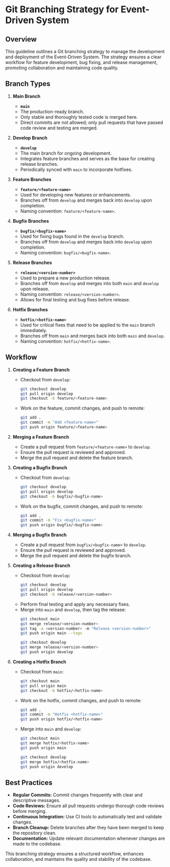 # Git Branching Strategy for Event-Driven System

## Overview
This guideline outlines a Git branching strategy to manage the development and deployment of the Event-Driven System. The strategy ensures a clear workflow for feature development, bug fixing, and release management, promoting collaboration and maintaining code quality.

## Branch Types

1. **Main Branch**
   - **`main`**
   - The production-ready branch.
   - Only stable and thoroughly tested code is merged here.
   - Direct commits are not allowed; only pull requests that have passed code review and testing are merged.

2. **Develop Branch**
   - **`develop`**
   - The main branch for ongoing development.
   - Integrates feature branches and serves as the base for creating release branches.
   - Periodically synced with `main` to incorporate hotfixes.

3. **Feature Branches**
   - **`feature/<feature-name>`**
   - Used for developing new features or enhancements.
   - Branches off from `develop` and merges back into `develop` upon completion.
   - Naming convention: `feature/<feature-name>`.

4. **Bugfix Branches**
   - **`bugfix/<bugfix-name>`**
   - Used for fixing bugs found in the `develop` branch.
   - Branches off from `develop` and merges back into `develop` upon completion.
   - Naming convention: `bugfix/<bugfix-name>`.

5. **Release Branches**
   - **`release/<version-number>`**
   - Used to prepare a new production release.
   - Branches off from `develop` and merges into both `main` and `develop` upon release.
   - Naming convention: `release/<version-number>`.
   - Allows for final testing and bug fixes before release.

6. **Hotfix Branches**
   - **`hotfix/<hotfix-name>`**
   - Used for critical fixes that need to be applied to the `main` branch immediately.
   - Branches off from `main` and merges back into both `main` and `develop`.
   - Naming convention: `hotfix/<hotfix-name>`.

## Workflow

1. **Creating a Feature Branch**
   - Checkout from `develop`:
     ```sh
     git checkout develop
     git pull origin develop
     git checkout -b feature/<feature-name>
     ```
   - Work on the feature, commit changes, and push to remote:
     ```sh
     git add .
     git commit -m "Add <feature-name>"
     git push origin feature/<feature-name>
     ```

2. **Merging a Feature Branch**
   - Create a pull request from `feature/<feature-name>` to `develop`.
   - Ensure the pull request is reviewed and approved.
   - Merge the pull request and delete the feature branch.

3. **Creating a Bugfix Branch**
   - Checkout from `develop`:
     ```sh
     git checkout develop
     git pull origin develop
     git checkout -b bugfix/<bugfix-name>
     ```
   - Work on the bugfix, commit changes, and push to remote:
     ```sh
     git add .
     git commit -m "Fix <bugfix-name>"
     git push origin bugfix/<bugfix-name>
     ```

4. **Merging a Bugfix Branch**
   - Create a pull request from `bugfix/<bugfix-name>` to `develop`.
   - Ensure the pull request is reviewed and approved.
   - Merge the pull request and delete the bugfix branch.

5. **Creating a Release Branch**
   - Checkout from `develop`:
     ```sh
     git checkout develop
     git pull origin develop
     git checkout -b release/<version-number>
     ```
   - Perform final testing and apply any necessary fixes.
   - Merge into `main` and `develop`, then tag the release:
     ```sh
     git checkout main
     git merge release/<version-number>
     git tag -a <version-number> -m "Release <version-number>"
     git push origin main --tags

     git checkout develop
     git merge release/<version-number>
     git push origin develop
     ```

6. **Creating a Hotfix Branch**
   - Checkout from `main`:
     ```sh
     git checkout main
     git pull origin main
     git checkout -b hotfix/<hotfix-name>
     ```
   - Work on the hotfix, commit changes, and push to remote:
     ```sh
     git add .
     git commit -m "Hotfix <hotfix-name>"
     git push origin hotfix/<hotfix-name>
     ```
   - Merge into `main` and `develop`:
     ```sh
     git checkout main
     git merge hotfix/<hotfix-name>
     git push origin main

     git checkout develop
     git merge hotfix/<hotfix-name>
     git push origin develop
     ```

## Best Practices

- **Regular Commits:** Commit changes frequently with clear and descriptive messages.
- **Code Reviews:** Ensure all pull requests undergo thorough code reviews before merging.
- **Continuous Integration:** Use CI tools to automatically test and validate changes.
- **Branch Cleanup:** Delete branches after they have been merged to keep the repository clean.
- **Documentation:** Update relevant documentation whenever changes are made to the codebase.

This branching strategy ensures a structured workflow, enhances collaboration, and maintains the quality and stability of the codebase.
